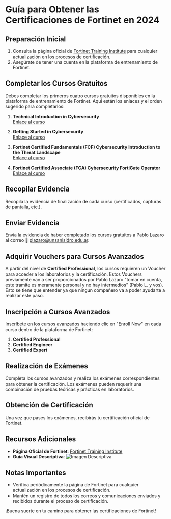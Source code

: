 # Guía para Obtener las Certificaciones de Fortinet en 2024

## Preparación Inicial
1. Consulta la página oficial de [Fortinet Training Institute](https://www.fortinet.com/training/cybersecurity-professionals) para cualquier actualización en los procesos de certificación.
2. Asegúrate de tener una cuenta en la plataforma de entrenamiento de Fortinet.

## Completar los Cursos Gratuitos
Debes completar los primeros cuatro cursos gratuitos disponibles en la plataforma de entrenamiento de Fortinet. Aquí están los enlaces y el orden sugerido para completarlos:

1. **Technical Introduction in Cybersecurity**  
   [Enlace al curso](https://training.fortinet.com/local/staticpage/view.php?page=library_technical-introduction-to-cybersecurity)

2. **Getting Started in Cybersecurity**  
   [Enlace al curso](https://training.fortinet.com/local/staticpage/view.php?page=library_getting-started-in-cybersecurity)

3. **Fortinet Certified Fundamentals (FCF) Cybersecurity Introduction to the Threat Landscape**  
   [Enlace al curso](https://training.fortinet.com/local/staticpage/view.php?page=library_introduction-to-the-threat-landscape)

4. **Fortinet Certified Associate (FCA) Cybersecurity FortiGate Operator**  
   [Enlace al curso](https://training.fortinet.com/local/staticpage/view.php?page=library_fortigate-operator)

## Recopilar Evidencia
Recopila la evidencia de finalización de cada curso (certificados, capturas de pantalla, etc.).

## Enviar Evidencia
Envía la evidencia de haber completado los cursos gratuitos a Pablo Lazaro al correo 📧 plazaro@unsanisidro.edu.ar.

## Adquirir Vouchers para Cursos Avanzados
A partir del nivel de **Certified Professional**, los cursos requieren un Voucher para acceder a los laboratorios y la certificación. Estos Vouchers previamente van a ser proporcionados por Pablo Lazaro "tomar en cuenta, este tramite es meramente personal y no hay intermedios" (Pablo L. y vos). Esto se tiene que entender ya que ningun compañero va a poder ayudarte a realizar este paso.

## Inscripción a Cursos Avanzados
Inscríbete en los cursos avanzados haciendo clic en "Enroll Now" en cada curso dentro de la plataforma de Fortinet:

1. **Certified Professional**
2. **Certified Engineer**
3. **Certified Expert**

## Realización de Exámenes
Completa los cursos avanzados y realiza los exámenes correspondientes para obtener la certificación. Los exámenes pueden requerir una combinación de pruebas teóricas y prácticas en laboratorios.

## Obtención de Certificación
Una vez que pases los exámenes, recibirás tu certificación oficial de Fortinet.

## Recursos Adicionales
- **Página Oficial de Fortinet**: [Fortinet Training Institute](https://www.fortinet.com/training/cybersecurity-professionals)
- **Guía Visual Descriptiva**: ![Imagen Descriptiva](https://prnt.sc/NAHFGKHfZ4dq)

## Notas Importantes
- Verifica periódicamente la página de Fortinet para cualquier actualización en los procesos de certificación.
- Mantén un registro de todos los correos y comunicaciones enviados y recibidos durante el proceso de certificación.

¡Buena suerte en tu camino para obtener las certificaciones de Fortinet!
